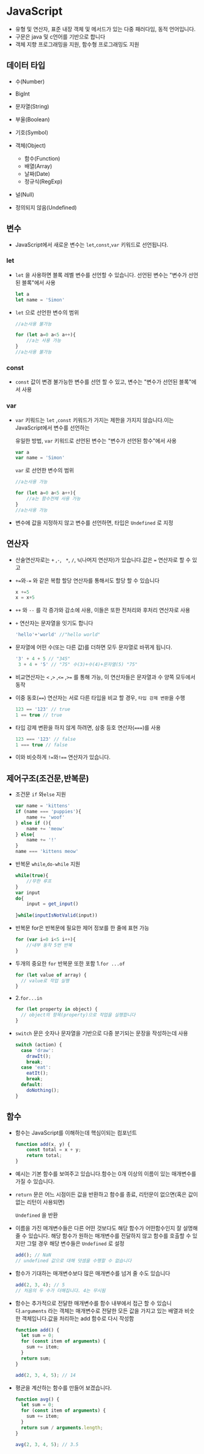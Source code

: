 # JavaScript

* 유형 및 연산자, 표준 내장 객체 및 메서드가 있는 다중 패러다임, 동적 언어입니다.
* 구문은 java 및 c언어를 기반으로 합니다
* 객체 지향 프로그래밍을 지원, 함수형 프로그래밍도 지원

## 데이터 타입

* 수(Number)
* Biglnt
* 문자열(String)
* 부울(Boolean)
* 기호(Symbol)
* 객체(Object)
  * 함수(Function)
  * 배열(Array)
  * 날짜(Date)
  * 정규식(RegExp)

* 널(Null)
* 정의되지 않음(Undefined)

## 변수

* JavaScript에서 새로운 변수는 `let`,`const`,`var` 키워드로 선언됩니다.

### let

* `let` 을 사용하면 블록 레벨 변수를 선언할 수 있습니다. 선언된 변수는 "변수가 선언된 블록"에서 사용

  ```javascript
  let a
  let name = 'Simon'
  ```

* `let` 으로  선언한 변수의 범위

  ```javascript
  //a는사용 불가능
  
  for (let a=0 a<5 a++){
      //a는 사용 가능
  }
  //a는사용 불가능
  ```

### const

* `const` 값이 변경 불가능한 변수를 선언 할 수 있고, 변수는 "변수가 선언된 블록"에서 사용

### var

* `var` 키워드는 `let` ,`const` 키워드가 가지는 제한을 가지지 않습니다.이는 JavaScript에서 변수를 선언하는

  유일한 방법, `var` 키워드로 선언된 변수는 "변수가 선언된 함수"에서 사용

  ```javascript
  var a
  var name = 'Simon'
  ```

  `var` 로  선언한 변수의 범위

  ```javascript
  //a는사용 가능
  
  for (let a=0 a<5 a++){
      //a는 함수전체 사용 가능
  }
  //a는사용 가능
  ```

* 변수에 값을 지정하지 않고 변수를 선언하면, 타입은 `Undefined` 로 지정

## 연산자

* 산술연산자로는 `+` ,`-`, ` *`, `/`, `%`(나머지 연산자)가 있습니다.값은 `=` 연산자로 할 수 있고

* `+=`와`-=` 와 같은 복합 할당 연산자를 통해서도 할당 할 수 있습니다

  ```javascript
  x +=5
  x = x+5
  ```

* `++` 와 `--` 를 각 증가와 감소에 사용, 이들은 또한 전처리와 후처리 연산자로 사용

* `+` 연산자는 문자열을 잇기도 합니다

  ```javascript
  'hello'+'world' //"hello world"
  ```


* 문자열에 어떤 수(또는 다른 값)를 더하면 모두 문자열로 바뀌게 됩니다.

  ```javascript
  '3' + 4 + 5 // "345" 
   3 + 4 + '5' // "75" 수(3)+수(4)+문자열(5) "75"
  ```

* 비교연산자는 `<` ,`>` ,`<=` ,`>=` 를 통해 가능, 이 연산자들은 문자열과 수 양쪽 모두에서 동작

* 이중 동호(`==`) 연산자는 서로 다른 타입을 비교 할 경우, `타입 강제 변환`을 수행 

  ```javascript
  123 == '123' // true
  1 == true // true
  ```

* 타입 강제 변환을 하지 않게 하려면, 삼중 등호 연산자(`===`)를 사용

  ```javascript
  123 === '123' // false
  1 === true // false
  ```

* 이와 비슷하게 `!=`와`!==` 연산자가 있습니다.

    

## 제어구조(조건문,반복문)

* 조건문 `if` 와`else` 지원

  ```javascript
  var name = 'kittens'
  if (name === 'puppies'){
      name += 'woof'
  } else if (){
      name += 'meow'
  } else{
      name += '!'
  }
  name === 'kittens meow'
  ```

* 반복문 `while`,`do-while` 지원

  ```javascript
  while(true){
      //무한 루프
  }
  var input
  do{
      input = get_input()
      
  }while(inputIsNotValid(input))
  ```

* 반복문 for은 반복문에 필요한 제어 정보를 한 줄에 표현 가능

  ```javascript
  for (var i=0 i<5 i++){
      //내부 동작 5번 반복
  }
  
* 두개의 중요한 `for` 반복문 또한 포함 1.`for ...of`
  
  ```javascript
  for (let value of array) {
    // value로 작업 실행
  }
  ```
  
* 2.`for...in`

  ```javascript
  for (let property in object) {
    // object의 항목(property)으로 작업을 실행합니다
  }
  ```

* `switch` 문은 숫자나 문자열을 기반으로 다중 분기되는 문장을 작성하는데 사용

  ```javascript
  switch (action) {
    case 'draw':
      drawIt();
      break;
    case 'eat':
      eatIt();
      break;
    default:
      doNothing();
  }
  ```

## 함수

* 함수는 JavaScript를 이해하는데 핵심이되는 컴포넌트

  ```javascript
  function add(x, y) {
      const total = x + y;
      return total;
  }
  ```

* 예시는 기본 함수를 보여주고 있습니다.함수는 0개 이상의 이름이 있는 매개변수를 가질 수 있습니다.

* `return` 문은 어느 시점이든 값을 반환하고 함수를 종료, 리턴문이 없으면(혹은 값이 없는 리턴이 사용되면)

   `Undefined` 을 반환

* 이름을 가진 매개변수들은 다른 어떤 것보다도 해당 함수가 어떤함수인지 잘 설명해줄 수 있습니다. 해당 함수가 원하는 매개변수를 전달하지 않고 함수를 호출할 수 있지만 그럴 경우 해당 변수들은 `Undefined` 로 설정

  ```javascript
  add(); // NaN
  // undefined 값으로 대해 덧셈을 수행할 수 없습니다
  ```

* 함수가 기대하는 매개변수보다 많은 매개변수를 넘겨 줄 수도 있습니다

  ```javascript
  add(2, 3, 4); // 5
  // 처음의 두 수가 더해집니다. 4는 무시됨
  ```

* 함수는 추가적으로  전달한 매개변수를 함수 내부에서 접근 할 수 있습니다.`arguments` 라는 객체는 매개변수로 전달한 모든 값을 가지고 있는 배열과 비숫한 객체입니다.값을 처리하는 add 함수로 다시 작성함

  ```javascript
  function add() {
    let sum = 0;
    for (const item of arguments) {
      sum += item;
    }
    return sum;
  }
  
  add(2, 3, 4, 5); // 14
  ```

* 평균을 계산하는 함수를 만들어 보겠습니다.

  ```javascript
  function avg() {
    let sum = 0;
    for (const item of arguments) {
      sum += item;
    }
    return sum / arguments.length;
  }
  
  avg(2, 3, 4, 5); // 3.5
  ```

